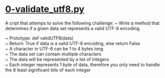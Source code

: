 # [0-validate_utf8.py](./0-validate_utf8)
A cript that attemps to solve the following challenge:
~ Write a method that determines if a given data set represents a valid UTF-8 encoding.

~ Prototype: def validUTF8(data)<br>
~ Return: True if data is a valid UTF-8 encoding, else return False<br>
~ A character in UTF-8 can be 1 to 4 bytes long<br>
~ The data set can contain multiple characters<br>
~ The data will be represented by a list of integers<br>
~ Each integer represents 1 byte of data, therefore you only need to handle the 8 least significant bits of each integer
